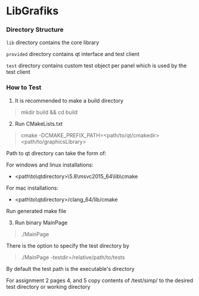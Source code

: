 # LibGrafiks

### Directory Structure

`lib` directory contains the core library

`provided` directory contains qt interface and test client

`test` directory contains custom test object per panel which is used by the test client

### How to Test

1. It is recommended to make a build directory

> mkdir build && cd build

2. Run CMakeLists.txt

> cmake -DCMAKE_PREFIX_PATH=<path/to/qt/cmakedir> <path/to/graphicsLibrary>

Path to qt directory can take the form of: 

For windows and linux installations:

- <path\to\qtdirectory>\5.8\msvc2015_64\lib\cmake

For mac installations:

- <path\to\qtdirectory>/clang_64/lib/cmake

Run generated make file



3. Run binary MainPage

> ./MainPage

There is the option to specify the test directory by

> ./MainPage -testdir=/relative/path/to/tests

By default the test path is the executable's directory

For assignment 2 pages 4, and 5 copy contents of /test/simp/ to the desired test directory or working directory